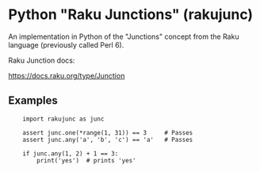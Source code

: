 # Python "Raku Junctions" (rakujunc)

An implementation in Python of the "Junctions" concept from the Raku language (previously called Perl 6).

Raku Junction docs:

https://docs.raku.org/type/Junction


## Examples

```
    import rakujunc as junc

    assert junc.one(*range(1, 31)) == 3     # Passes
    assert junc.any('a', 'b', 'c') == 'a'   # Passes

    if junc.any(1, 2) + 1 == 3:
        print('yes')  # prints 'yes'
```
